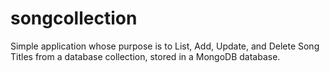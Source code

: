 # songcollection
Simple application whose purpose is to List, Add, Update, and Delete Song Titles from a database collection, stored in a MongoDB database. 
